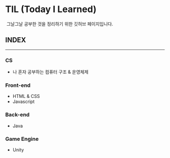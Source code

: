 # TIL (Today I Learned)

&nbsp;그날그날 공부한 것을 정리하기 위한 깃허브 페이지입니다.

## INDEX

---

### CS
- 나 혼자 공부하는 컴퓨터 구조 & 운영체제

### Front-end

- HTML & CSS
- Javascript

### Back-end

- Java

### Game Engine

- Unity
